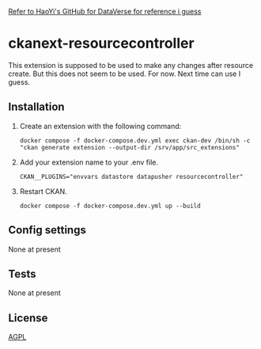 [Refer to HaoYi's GitHub for DataVerse for reference i guess](https://github.com/ghy99/DataVerse)


# ckanext-resourcecontroller

This extension is supposed to be used to make any changes after resource create.
But this does not seem to be used. For now. 
Next time can use I guess.


## Installation

1. Create an extension with the following command:
   
   `docker compose -f docker-compose.dev.yml exec ckan-dev /bin/sh -c "ckan generate extension --output-dir /srv/app/src_extensions"`

2. Add your extension name to your .env file. 

   `CKAN__PLUGINS="envvars datastore datapusher resourcecontroller"`

3. Restart CKAN. 

   `docker compose -f docker-compose.dev.yml up --build`


## Config settings

None at present


## Tests

None at present


## License

[AGPL](https://www.gnu.org/licenses/agpl-3.0.en.html)
